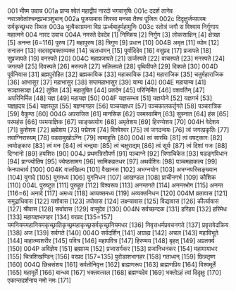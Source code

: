 001  	भीष्म उवाच
001a	प्राप्य श्वेतं महाद्वीपं नारदो भगवानृषिः
001c	ददर्श तानेव नराञ्श्वेतांश्चन्द्रप्रभाञ्शुभान्
002a	पूजयामास शिरसा मनसा तैश्च पूजितः
002c	दिदृक्षुर्जप्यपरमः सर्वकृच्छ्रधरः स्थितः
003a	भूत्वैकाग्रमना विप्र ऊर्ध्वबाहुर्महामुनिः
003c	स्तोत्रं जगौ स विश्वाय निर्गुणाय महात्मने
004  	नारद उवाच
004A	नमस्ते देवदेव [1] निष्क्रिय [2] निर्गुण [3] लोकसाक्षिन् [4] क्षेत्रज्ञ [5] अनन्त [6=116] पुरुष [7] महापुरुष [8] त्रिगुण [9] प्रधान [10]
004B	अमृत [11] व्योम [12] सनातन [13] सदसद्व्यक्ताव्यक्त [14] ऋतधामन् [15] पूर्वादिदेव [16] वसुप्रद [17] प्रजापते [18] सुप्रजापते [19] वनस्पते [20]
004C	महाप्रजापते [21] ऊर्जस्पते [22] वाचस्पते [23] मनस्पते [24] जगत्पते [25] दिवस्पते [26] मरुत्पते [27] सलिलपते [28] पृथिवीपते [29] दिक्पते [30]
004D	पूर्वनिवास [31] ब्रह्मपुरोहित [32] ब्रह्मकायिक [33] महाकायिक [34] महाराजिक [35] चतुर्महाराजिक [36] आभासुर [37] महाभासुर [38] सप्तमहाभासुर [39] याम्य [40]
004E	महायाम्य [41] सञ्ज्ञासञ्ज्ञ [42] तुषित [43] महातुषित [44] प्रतर्दन [45] परिनिर्मित [46] वशवर्तिन् [47] अपरिनिर्मित [48] यज्ञ [49] महायज्ञ [50]
004F	यज्ञसम्भव [51] यज्ञयोने [52] यज्ञगर्भ [53] यज्ञहृदय [54] यज्ञस्तुत [55] यज्ञभागहर [56] पञ्चयज्ञधर [57] पञ्चकालकर्तृगते [58] पञ्चरात्रिक [59] वैकुण्ठ [60]
004G	अपराजित [61] मानसिक [62] परमस्वामिन् [63] सुस्नात [64] हंस [65] परमहंस [66] परमयाज्ञिक [67] साङ्ख्ययोग [68] अमृतेशय [69] हिरण्येशय [70]
004H	वेदेशय [71] कुशेशय [72] ब्रह्मेशय [73] पद्मेशय [74] विश्वेश्वर [75] त्वं जगदन्वयः [76] त्वं जगत्प्रकृतिः [77] तवाग्निरास्यम् [78] वडवामुखोऽग्निः [79] त्वमाहुतिः [80]
004I	त्वं सारथिः [81] त्वं वषट्कारः [82] त्वमोङ्कारः [83] त्वं मनः [84] त्वं चन्द्रमाः [85] त्वं चक्षुराद्यम् [86] त्वं सूर्यः [87] त्वं दिशां गजः [88] दिग्भानो [89] हयशिरः [90]
004J	प्रथमत्रिसौपर्ण [91] पञ्चाग्ने [92] त्रिणाचिकेत [93] षडङ्गविधान [94] प्राग्ज्योतिष [95] ज्येष्ठसामग [96] सामिकव्रतधर [97] अथर्वशिरः [98] पञ्चमहाकल्प [99] फेनपाचार्य [100]
004K	वालखिल्य [101] वैखानस [102] अभग्नयोग [103] अभग्नपरिसङ्ख्यान [104] युगादे [105] युगमध्य [106] युगनिधन [107] आखण्डल [108] प्राचीनगर्भ [109] कौशिक [110]
004L	पुरुष्टुत [111] पुरुहूत [112] विश्वरूप [113] अनन्तगते [114] अनन्तभोग [115] अनन्त [116=6] अनादे [117] अमध्य [118] अव्यक्तमध्य [119] अव्यक्तनिधन [120]
004M	व्रतावास [121] समुद्राधिवास [122] यशोवास [123] तपोवास [124] लक्ष्म्यावास [125] विद्यावास [126] कीर्त्यावास [127] श्रीवास [128] सर्वावास [129] वासुदेव [130]
004N	सर्वच्छन्दक [131] हरिहय [132] हरिमेध [133] महायज्ञभागहर [134] वरप्रद [135=157] यमनियममहानियमकृच्छ्रातिकृच्छ्रमहाकृच्छ्रसर्वकृच्छ्रनियमधर [136] निवृत्तधर्मप्रवचनगते [137] प्रवृत्तवेदक्रिय [138] अज [139] सर्वगते [140]
004O	सर्वदर्शिन् [141] अग्राह्य [142] अचल [143] महाविभूते [144] माहात्म्यशरीर [145] पवित्र [146] महापवित्र [147] हिरण्मय [148] बृहत् [149] अप्रतर्क्य [150]
004P	अविज्ञेय [151] ब्रह्माग्र्य [152] प्रजासर्गकर [153] प्रजानिधनकर [154] महामायाधर [155] चित्रशिखण्डिन् [156] वरप्रद [157=135] पुरोडाशभागहर [158] गताध्वन् [159] छिन्नतृष्ण [160]
004Q	छिन्नसंशय [161] सर्वतोनिवृत्त [162] ब्राह्मणरूप [163] ब्राह्मणप्रिय [164] विश्वमूर्ते [165] महामूर्ते [166] बान्धव [167] भक्तवत्सल [168] ब्रह्मण्यदेव [169] भक्तोऽहं त्वां दिदृक्षुः [170] एकान्तदर्शनाय नमो नमः [171]

